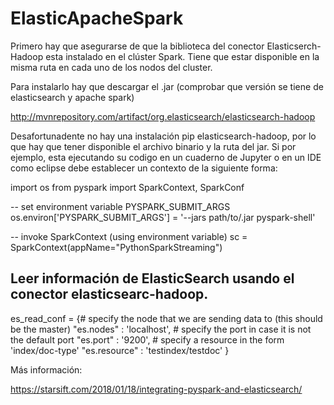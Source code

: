 # ElasticApacheSpark

Primero hay que asegurarse de que la biblioteca del conector Elasticserch-Hadoop esta instalado en el clúster Spark. Tiene que estar disponible en la misma ruta en cada uno de los nodos del cluster.

Para instalarlo hay que descargar el .jar (comprobar que versión se tiene de elasticsearch y apache spark)

http://mvnrepository.com/artifact/org.elasticsearch/elasticsearch-hadoop


Desafortunadente no hay una instalación pip elasticsearch-hadoop, por lo que hay que tener disponible el archivo binario y la ruta del jar. Si por ejemplo, esta ejecutando su codigo en un cuaderno de Jupyter o en un IDE como eclipse debe establecer un contexto de la siguiente forma:

import os
from pyspark import SparkContext, SparkConf

-- set environment variable PYSPARK_SUBMIT_ARGS
os.environ['PYSPARK_SUBMIT_ARGS'] = '--jars path/to/.jar pyspark-shell'

-- invoke SparkContext (using environment variable)
sc = SparkContext(appName="PythonSparkStreaming")

## Leer información de ElasticSearch usando el conector elasticsearc-hadoop.

es_read_conf = {# specify the node that we are sending data to (this should be the master)
"es.nodes" : 'localhost', # specify the port in case it is not the default port
"es.port" : '9200', # specify a resource in the form 'index/doc-type'
"es.resource" : 'testindex/testdoc'
}

Más información:

https://starsift.com/2018/01/18/integrating-pyspark-and-elasticsearch/
